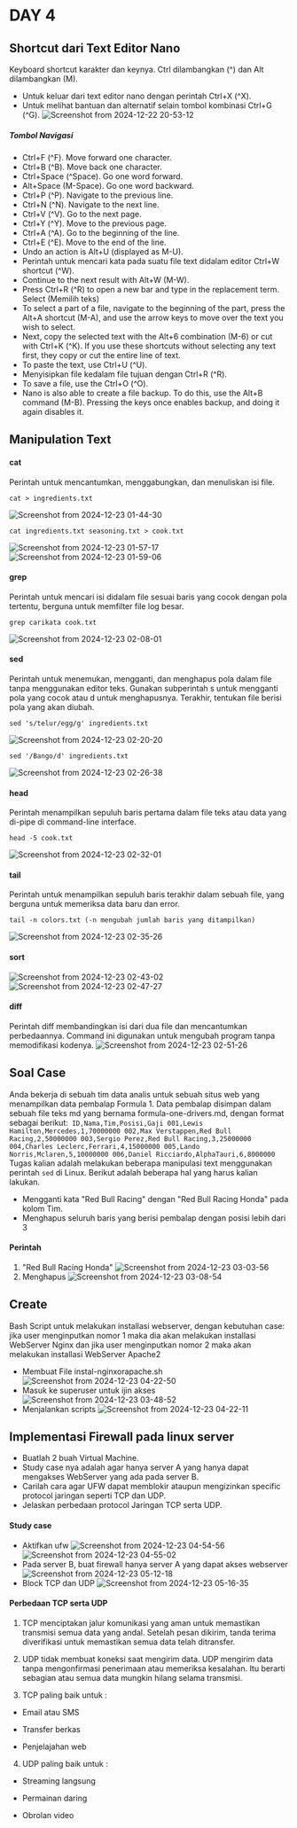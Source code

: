 # DAY 4
## Shortcut dari Text Editor Nano
Keyboard shortcut karakter dan keynya. Ctrl dilambangkan (^) dan Alt dilambangkan (M).
- Untuk keluar dari text editor nano dengan perintah Ctrl+X (^X).
- Untuk melihat bantuan dan alternatif selain tombol kombinasi Ctrl+G (^G).
![Screenshot from 2024-12-22 20-53-12](https://github.com/user-attachments/assets/293fa9b4-c2a8-432a-9668-3e50be178eb7)
##### Tombol Navigasi
- Ctrl+F (^F). Move forward one character.
- Ctrl+B (^B). Move back one character.
- Ctrl+Space (^Space). Go one word forward.
- Alt+Space (M-Space). Go one word backward.
- Ctrl+P (^P). Navigate to the previous line.
- Ctrl+N (^N). Navigate to the next line.
- Ctrl+V (^V). Go to the next page.
- Ctrl+Y (^Y). Move to the previous page.
- Ctrl+A (^A). Go to the beginning of the line.
- Ctrl+E (^E). Move to the end of the line.
- Undo an action is Alt+U (displayed as M-U).
- Perintah untuk mencari kata pada suatu file text didalam editor Ctrl+W shortcut (^W).
- Continue to the next result with Alt+W (M-W).
- Press Ctrl+R (^R) to open a new bar and type in the replacement term.
Select (Memilih teks)
- To select a part of a file, navigate to the beginning of the part, press the Alt+A shortcut (M-A), and use the arrow keys to move over the text you wish to select.
- Next, copy the selected text with the Alt+6 combination (M-6) or cut with Ctrl+K (^K). If you use these shortcuts without selecting any text first, they copy or cut the entire line of text.
- To paste the text, use Ctrl+U (^U).
- Menyisipkan file kedalam file tujuan dengan Ctrl+R (^R).
- To save a file, use the Ctrl+O (^O).
- Nano is also able to create a file backup. To do this, use the Alt+B command (M-B). Pressing the keys once enables backup, and doing it again disables it.
## Manipulation Text
#### cat
Perintah untuk mencantumkan, menggabungkan, dan menuliskan isi file.
```
cat > ingredients.txt
```
![Screenshot from 2024-12-23 01-44-30](https://github.com/user-attachments/assets/8a762e64-101b-4aa0-a23a-1f836c74a6f8)
```
cat ingredients.txt seasoning.txt > cook.txt
```
![Screenshot from 2024-12-23 01-57-17](https://github.com/user-attachments/assets/a3c83f20-28b3-4b48-9566-ae7067088981)
![Screenshot from 2024-12-23 01-59-06](https://github.com/user-attachments/assets/73e0afc8-635f-47a1-8aaf-c04d59085888)
#### grep
Perintah untuk mencari isi didalam file sesuai baris yang cocok dengan pola tertentu, berguna untuk memfilter file log besar.
```
grep carikata cook.txt
```
![Screenshot from 2024-12-23 02-08-01](https://github.com/user-attachments/assets/611a9047-6ce6-44e6-b953-eda3c169b573)
#### sed
Perintah untuk menemukan, mengganti, dan menghapus pola dalam file tanpa menggunakan editor teks. Gunakan subperintah s untuk mengganti pola yang cocok atau d untuk menghapusnya. Terakhir, tentukan file berisi pola yang akan diubah.
```
sed 's/telur/egg/g' ingredients.txt
```
![Screenshot from 2024-12-23 02-20-20](https://github.com/user-attachments/assets/0083c063-0ebc-4b08-9775-c2d818a2ee8f)
```
sed '/Bango/d' ingredients.txt
```
![Screenshot from 2024-12-23 02-26-38](https://github.com/user-attachments/assets/63dbf5e4-fef2-4f91-9ad2-7dbebc85f62d)
#### head
Perintah menampilkan sepuluh baris pertama dalam file teks atau data yang di-pipe di command-line interface.
```
head -5 cook.txt
```
![Screenshot from 2024-12-23 02-32-01](https://github.com/user-attachments/assets/6dd1b103-6acb-4bfb-ae9e-1d6eb53cf3b8)
#### tail
Perintah untuk menampilkan sepuluh baris terakhir dalam sebuah file, yang berguna untuk memeriksa data baru dan error.
```
tail -n colors.txt (-n mengubah jumlah baris yang ditampilkan)
```
![Screenshot from 2024-12-23 02-35-26](https://github.com/user-attachments/assets/7c94da71-fd28-43dd-b835-4fc6954bb1f9)
#### sort
![Screenshot from 2024-12-23 02-43-02](https://github.com/user-attachments/assets/bc4dab83-8ce7-49a8-a802-34f4674b2993)
![Screenshot from 2024-12-23 02-47-27](https://github.com/user-attachments/assets/968731fc-4e8c-4c8d-b6d2-f1123b532922)
#### diff
Perintah diff membandingkan isi dari dua file dan mencantumkan perbedaannya. Command ini digunakan untuk mengubah program tanpa memodifikasi kodenya.
![Screenshot from 2024-12-23 02-51-26](https://github.com/user-attachments/assets/65b2e1f2-369b-4070-9be4-22d79028ec16)
## Soal Case
Anda bekerja di sebuah tim data analis untuk sebuah situs web yang menampilkan data pembalap Formula 1. Data pembalap disimpan dalam sebuah file teks md yang bernama formula-one-drivers.md, dengan format sebagai berikut:```
  ID,Nama,Tim,Posisi,Gaji
  001,Lewis Hamilton,Mercedes,1,70000000
  002,Max Verstappen,Red Bull Racing,2,50000000
  003,Sergio Perez,Red Bull Racing,3,25000000
  004,Charles Leclerc,Ferrari,4,15000000
  005,Lando Norris,Mclaren,5,10000000
  006,Daniel Ricciardo,AlphaTauri,6,8000000``` 
  Tugas kalian adalah melakukan beberapa manipulasi text menggunakan perintah `sed` di Linux. Berikut adalah beberapa hal yang harus kalian lakukan.
  - Mengganti kata "Red Bull Racing" dengan "Red Bull Racing Honda" pada kolom Tim.
  - Menghapus seluruh baris yang berisi pembalap dengan posisi lebih dari 3
#### Perintah
1. "Red Bull Racing Honda"
   ![Screenshot from 2024-12-23 03-03-56](https://github.com/user-attachments/assets/ebdc6692-ab8d-44bb-982e-4ca8a54b3458)
2. Menghapus
   ![Screenshot from 2024-12-23 03-08-54](https://github.com/user-attachments/assets/38164d8d-7254-40c7-89a1-f155fdfaee70)
## Create
Bash Script untuk melakukan installasi webserver, dengan kebutuhan case: jika user menginputkan nomor 1 maka dia akan melakukan installasi WebServer Nginx dan jika user menginputkan nomor 2 maka akan melakukan installasi WebServer Apache2
- Membuat File instal-nginxorapache.sh
  ![Screenshot from 2024-12-23 04-22-50](https://github.com/user-attachments/assets/492378ca-1751-48cc-b54e-916e0cfeec07)
- Masuk ke superuser untuk ijin akses
  ![Screenshot from 2024-12-23 03-48-52](https://github.com/user-attachments/assets/2a5e3c7d-d798-4a1b-86c6-063276e1ff9f)
- Menjalankan scripts
 ![Screenshot from 2024-12-23 04-22-11](https://github.com/user-attachments/assets/3ee9bad8-e4bd-4efd-9d49-c775384c60be)
## Implementasi Firewall pada linux server 
- Buatlah 2 buah Virtual Machine. 
- Study case nya adalah agar hanya server A yang hanya dapat mengakses WebServer yang ada pada server B.
- Carilah cara agar UFW dapat memblokir ataupun mengizinkan specific protocol jaringan seperti TCP dan UDP.
- Jelaskan perbedaan protocol Jaringan TCP serta UDP.
#### Study case
- Aktifkan ufw
![Screenshot from 2024-12-23 04-54-56](https://github.com/user-attachments/assets/1ac0eb70-3b26-408a-b0b6-537d2ff98cf9)
![Screenshot from 2024-12-23 04-55-02](https://github.com/user-attachments/assets/e5915f07-4d4b-4aac-914b-f314db73f970)
- Pada server B, buat firewall hanya server A yang dapat akses webserver
![Screenshot from 2024-12-23 05-12-18](https://github.com/user-attachments/assets/75038103-3794-4ee2-a29c-30772b6d0b05)
- Block TCP dan UDP
![Screenshot from 2024-12-23 05-16-35](https://github.com/user-attachments/assets/81142f97-6fc2-48c6-977d-ec8fbddbc348)
#### Perbedaan TCP serta UDP
1. TCP menciptakan jalur komunikasi yang aman untuk memastikan transmisi semua data yang andal. Setelah pesan dikirim, tanda terima diverifikasi untuk memastikan semua data telah ditransfer.

2. UDP tidak membuat koneksi saat mengirim data. UDP mengirim data tanpa mengonfirmasi penerimaan atau memeriksa kesalahan. Itu berarti sebagian atau semua data mungkin hilang selama transmisi.
3. TCP paling baik untuk :

- Email atau SMS

- Transfer berkas

- Penjelajahan web

4. UDP paling baik untuk :

- Streaming langsung

- Permainan daring

- Obrolan video
